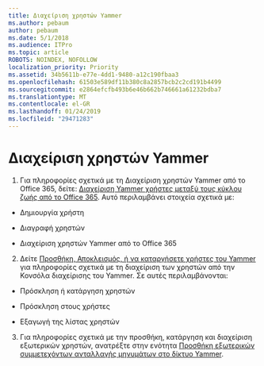 ```yaml
---
title: Διαχείριση χρηστών Yammer
ms.author: pebaum
author: pebaum
ms.date: 5/1/2018
ms.audience: ITPro
ms.topic: article
ROBOTS: NOINDEX, NOFOLLOW
localization_priority: Priority
ms.assetid: 34b5611b-e77e-4dd1-9480-a12c190fbaa3
ms.openlocfilehash: 61503e589df11b380c8a2857bcb2c2cd191b4499
ms.sourcegitcommit: e2864efcfb493b6e46b662b746661a61232bdba7
ms.translationtype: MT
ms.contentlocale: el-GR
ms.lasthandoff: 01/24/2019
ms.locfileid: "29471283"
---
```

# <a name="managing-yammer-users"></a>Διαχείριση χρηστών Yammer

1. Για πληροφορίες σχετικά με τη Διαχείριση χρηστών Yammer από το Office 365, δείτε: [Διαχείριση Yammer χρήστες μεταξύ τους κύκλου ζωής από το Office 365](https://support.office.com/article/6c4c8fff-6444-404a-bffc-f9da0bcc3039). Αυτό περιλαμβάνει στοιχεία σχετικά με:
    
  - Δημιουργία χρήστη
    
  - Διαγραφή χρηστών
    
  - Διαχείριση χρηστών Yammer από το Office 365
    
2. Δείτε [Προσθήκη, Αποκλεισμός, ή να καταργήσετε χρήστες του Yammer](http://alchemyportal.azurewebsites.net/Rule/ManageYammer%20users%20across%20their%20lifecycle%20from%20Office%20365) για πληροφορίες σχετικά με τη διαχείριση των χρηστών από την Κονσόλα διαχείρισης του Yammer. Σε αυτές περιλαμβάνονται: 
    
  - Πρόσκληση ή κατάργηση χρηστών
    
  - Πρόσκληση στους χρήστες
    
  - Εξαγωγή της λίστας χρηστών
    
3. Για πληροφορίες σχετικά με την προσθήκη, κατάργηση και διαχείριση εξωτερικών χρηστών, ανατρέξτε στην ενότητα [Προσθήκη εξωτερικών συμμετεχόντων ανταλλαγής μηνυμάτων στο δίκτυο Yammer](https://support.office.com/article/423653bb-86b2-4eac-9d7e-dca121f7c16c).
    

